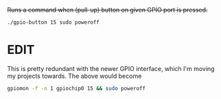 ~~Runs a command when (pull-up) button on given GPIO port is pressed.~~

``` bash
./gpio-button 15 sudo poweroff
```

# EDIT
This is pretty redundant with the newer GPIO interface, which I'm moving my projects towards. The above would become
```bash
gpiomon -f -n 1 gpiochip0 15 && sudo poweroff
```
